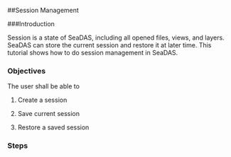 ##Session Management

###Introduction

Session is a state of SeaDAS, including all opened files, views, and layers. SeaDAS can store the current session
and restore it at later time. This tutorial shows how to do session management in SeaDAS.

### Objectives

The user shall be able to

1) Create a session

2) Save current session

3) Restore a saved session

### Steps



